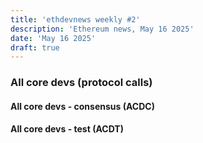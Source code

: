 ```yaml
---
title: 'ethdevnews weekly #2'
description: 'Ethereum news, May 16 2025'
date: 'May 16 2025'
draft: true
---
```


### All core devs (protocol calls)
#### All core devs - consensus (ACDC)

#### All core devs - test (ACDT)
